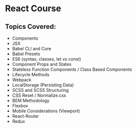 # React Course

## Topics Covered:

* Components
* JSX
* Babel CLI and Core
* Babel Presets
* ES6 (syntax, classes, let vs const)
* Component Props and States
* Stateless Function Components / Class Based Components
* Lifecycle Methods
* Webpack
* LocalStorage (Persisting Data)
* SCSS and SCSS Structuring
* CSS Reset / Normalize.css
* BEM Methodology
* Flexbox
* Mobile Considerations (Viewport)
* React-Router
* Redux